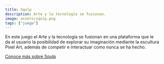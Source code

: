 ```yaml
---
title: Squlp
description: Arte y la tecnología se fusionan.
image: assets/squlp.png
tags: ["juego"]
---
```


En este juego el Arte y la tecnología se fusionan en una plataforma que le da al usuario la posibilidad de explorar su imaginación mediante la escultura Pixel Art, además de competir e interactuar como nunca se ha hecho.

[Conoce más sobre Squlp](http://conwiro.com/squlp)